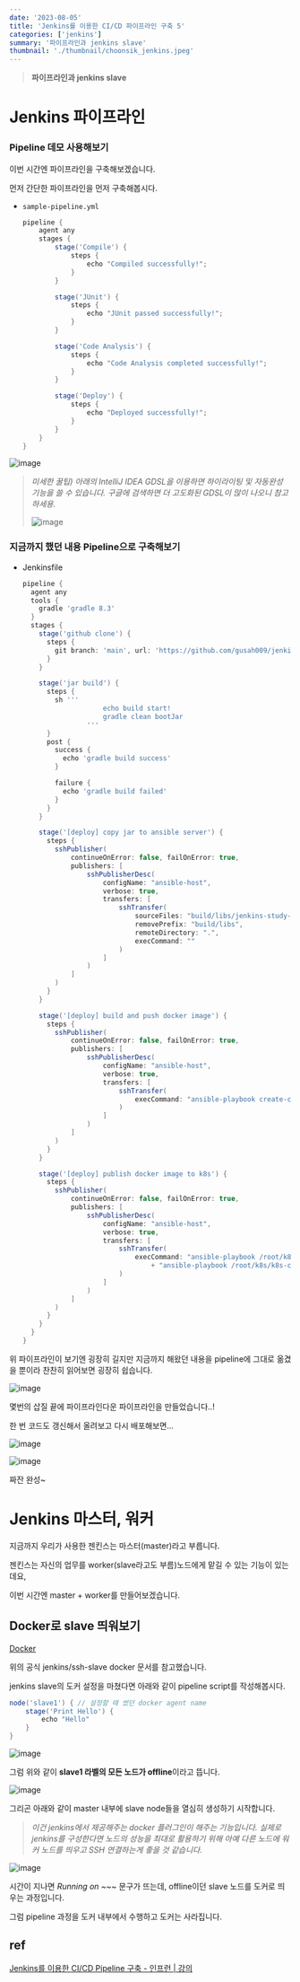 ```yaml
---
date: '2023-08-05'
title: 'Jenkins를 이용한 CI/CD 파이프라인 구축 5'
categories: ['jenkins']
summary: '파이프라인과 jenkins slave'
thumbnail: './thumbnail/choonsik_jenkins.jpeg'
---
```


> **파이프라인과 jenkins slave**

# Jenkins 파이프라인

### Pipeline 데모 사용해보기

이번 시간엔 파이프라인을 구축해보겠습니다.

먼저 간단한 파이프라인을 먼저 구축해봅시다.

- `sample-pipeline.yml`
    
    ```groovy
    pipeline {
        agent any
        stages {
            stage('Compile') {
                steps {
                    echo "Compiled successfully!";
                }
            }
    
            stage('JUnit') {
                steps {
                    echo "JUnit passed successfully!";
                }
            }
    
            stage('Code Analysis') {
                steps {
                    echo "Code Analysis completed successfully!";
                }
            }
    
            stage('Deploy') {
                steps {
                    echo "Deployed successfully!";
                }
            }
        }
    }
    ```
    

![image](https://user-images.githubusercontent.com/26597702/271583425-17add2fe-ae2d-4b25-a2c3-5bd6df97b98a.png)

> *미세한 꿀팁) 아래의 IntelliJ IDEA GDSL을 이용하면 하이라이팅 및 자동완성 기능을 쓸 수 있습니다. 구글에 검색하면 더 고도화된 GDSL이 많이 나오니 참고하세용.*
> 
> 
> ![image](https://user-images.githubusercontent.com/26597702/271583481-569f088f-4223-4e56-9d29-74a2fdfd9dc9.png)
> 

### 지금까지 했던 내용 Pipeline으로 구축해보기

- Jenkinsfile
    
    ```groovy
    pipeline {
      agent any
      tools {
        gradle 'gradle 8.3'
      }
      stages {
        stage('github clone') {
          steps {
            git branch: 'main', url: 'https://github.com/gusah009/jenkins-study.git'
          }
        }
    
        stage('jar build') {
          steps {
            sh '''
                        echo build start!
                        gradle clean bootJar
                    '''
          }
          post {
            success {
              echo 'gradle build success'
            }
    
            failure {
              echo 'gradle build failed'
            }
          }
        }
    
        stage('[deploy] copy jar to ansible server') {
          steps {
            sshPublisher(
                continueOnError: false, failOnError: true,
                publishers: [
                    sshPublisherDesc(
                        configName: "ansible-host",
                        verbose: true,
                        transfers: [
                            sshTransfer(
                                sourceFiles: "build/libs/jenkins-study-0.0.1-SNAPSHOT.jar",
                                removePrefix: "build/libs",
                                remoteDirectory: ".",
                                execCommand: ""
                            )
                        ]
                    )
                ]
            )
          }
        }
    
        stage('[deploy] build and push docker image') {
          steps {
            sshPublisher(
                continueOnError: false, failOnError: true,
                publishers: [
                    sshPublisherDesc(
                        configName: "ansible-host",
                        verbose: true,
                        transfers: [
                            sshTransfer(
                                execCommand: "ansible-playbook create-cicd-project-image-playbook.yml;"
                            )
                        ]
                    )
                ]
            )
          }
        }
    
        stage('[deploy] publish docker image to k8s') {
          steps {
            sshPublisher(
                continueOnError: false, failOnError: true,
                publishers: [
                    sshPublisherDesc(
                        configName: "ansible-host",
                        verbose: true,
                        transfers: [
                            sshTransfer(
                                execCommand: "ansible-playbook /root/k8s/k8s-cicd-deployment-playbook.yml;\n"
                                    + "ansible-playbook /root/k8s/k8s-cicd-service-playbook.yml;"
                            )
                        ]
                    )
                ]
            )
          }
        }
      }
    }
    ```
    

위 파이프라인이 보기엔 굉장히 길지만 지금까지 해왔던 내용을 pipeline에 그대로 옮겼을 뿐이라 찬찬히 읽어보면 굉장히 쉽습니다.

![image](https://user-images.githubusercontent.com/26597702/271583523-1c768a60-9da9-48a2-9832-f9a1d10d6711.png)

몇번의 삽질 끝에 파이프라인다운 파이프라인을 만들었습니다..!

한 번 코드도 갱신해서 올려보고 다시 배포해보면...

![image](https://user-images.githubusercontent.com/26597702/271583570-a22b9aa9-6612-45ce-ab2b-520fa39f5123.png)

![image](https://user-images.githubusercontent.com/26597702/271583660-3525fdde-a805-48cb-a63e-2958fe16a612.png)

짜잔 완성~

# Jenkins 마스터, 워커

지금까지 우리가 사용한 젠킨스는 마스터(master)라고 부릅니다.

젠킨스는 자신의 업무를 worker(slave라고도 부름)노드에게 맡길 수 있는 기능이 있는데요,

이번 시간엔 master + worker를 만들어보겠습니다.

## Docker로 slave 띄워보기

[Docker](https://hub.docker.com/r/jenkins/ssh-slave/)

위의 공식 jenkins/ssh-slave docker 문서를 참고했습니다.

jenkins slave의 도커 설정을 마쳤다면 아래와 같이 pipeline script를 작성해봅시다.

```groovy
node('slave1') { // 설정할 때 썼던 docker agent name
	stage('Print Hello') { 
		echo "Hello"
	}
}
```

![image](https://user-images.githubusercontent.com/26597702/271584684-1d5c3490-9bfc-4d3f-af01-137a5268a07a.png)

그럼 위와 같이 **slave1 라벨의 모든 노드가 offline**이라고 뜹니다.

![image](https://user-images.githubusercontent.com/26597702/271584737-d07f7304-ce6e-4743-9af4-60855702e5f1.png)

그리곤 아래와 같이 master 내부에 slave node들을 열심히 생성하기 시작합니다.

> *이건 jenkins에서 제공해주는 docker 플러그인이 해주는 기능입니다. 실제로 jenkins를 구성한다면 노드의 성능을 최대로 활용하기 위해 아예 다른 노드에 워커 노드를 띄우고 SSH 연결하는게 좋을 것 같습니다.*
> 

![image](https://user-images.githubusercontent.com/26597702/271584791-0dbd1197-a018-4712-8408-5ec224583238.png)

시간이 지나면 *Running on ~~~* 문구가 뜨는데, offline이던 slave 노드를 도커로 띄우는 과정입니다.

그럼 pipeline 과정을 도커 내부에서 수행하고 도커는 사라집니다.

## ref
[Jenkins를 이용한 CI/CD Pipeline 구축 - 인프런 | 강의](https://www.inflearn.com/course/젠킨스-ci-cd-파이프라인/dashboard)